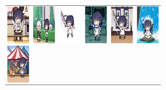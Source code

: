 <table border="0">
  <tr>
    <td align="center">
      <img src="../../image/HONKAI3-MEI/HONKAI3-MEI_1.gif" height="120" width="120" />
    </td>
    <td align="center">
      <img src="../../image/HONKAI3-MEI/HONKAI3-MEI_2.gif" height="120" width="120" />
    </td>
    <td align="center">
      <img src="../../image/HONKAI3-MEI/HONKAI3-MEI_3.gif" height="120" width="120" />
    </td>
    <td align="center">
      <img src="../../image/HONKAI3-MEI/HONKAI3-MEI_4.gif" height="120" width="120" />
    </td>
    <td align="center">
      <img src="../../image/HONKAI3-MEI/HONKAI3-MEI_5.gif" height="120" width="120" />
    </td>
    <td align="center">
      <img src="../../image/HONKAI3-MEI/HONKAI3-MEI_6.gif" height="120" width="120" />
    </td>
  </tr>
  <tr>
    <td align="center">
      <img src="../../image/HONKAI3-MEI/HONKAI3-MEI_7.gif" height="120" width="120" />
    </td>
  </tr>
</table>
